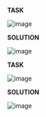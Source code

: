 **TASK**

![image](https://github.com/Ireal-ai/SQLAcademyTaskSolution/assets/82309024/6bed255a-edb6-4d6c-afdf-43ff9d28b95e)

**SOLUTION**

![image](https://github.com/Ireal-ai/SQLAcademyTaskSolution/assets/82309024/e971abb8-b5a3-4eb5-8f09-fb9d2f5f3a34)

**TASK**

![image](https://github.com/Ireal-ai/SQLAcademyTaskSolution/assets/82309024/643f96ef-2e32-4241-91a0-d501b90aad58)

**SOLUTION**

![image](https://github.com/Ireal-ai/SQLAcademyTaskSolution/assets/82309024/b6b06034-b2cc-48dc-a197-359934d72776)
